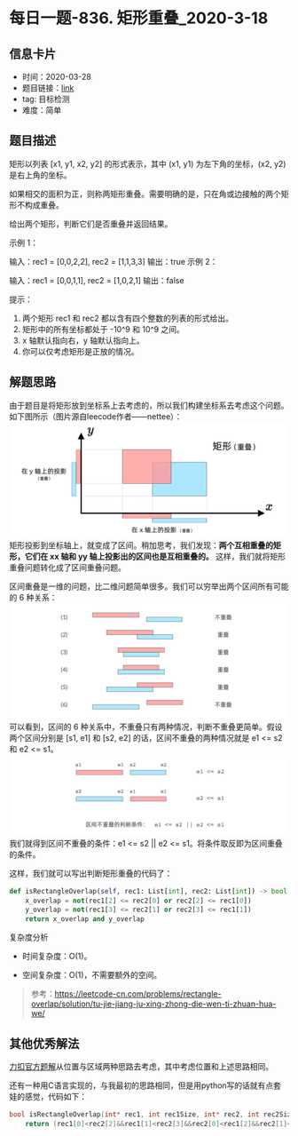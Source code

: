 # 每日一题-836. 矩形重叠_2020-3-18
## 信息卡片
- 时间：2020-03-28
- 题目链接：[link](https://leetcode-cn.com/problems/rectangle-overlap/)
- tag: 目标检测
- 难度：简单
## 题目描述
矩形以列表 [x1, y1, x2, y2] 的形式表示，其中 (x1, y1) 为左下角的坐标，(x2, y2) 是右上角的坐标。

如果相交的面积为正，则称两矩形重叠。需要明确的是，只在角或边接触的两个矩形不构成重叠。

给出两个矩形，判断它们是否重叠并返回结果。

 

示例 1：

输入：rec1 = [0,0,2,2], rec2 = [1,1,3,3]
输出：true
示例 2：

输入：rec1 = [0,0,1,1], rec2 = [1,0,2,1]
输出：false
 

提示：

1. 两个矩形 rec1 和 rec2 都以含有四个整数的列表的形式给出。
1. 矩形中的所有坐标都处于 -10^9 和 10^9 之间。
1. x 轴默认指向右，y 轴默认指向上。
1. 你可以仅考虑矩形是正放的情况。

## 解题思路
由于题目是将矩形放到坐标系上去考虑的，所以我们构建坐标系去考虑这个问题。如下图所示（图片源自leecode作者——nettee）：
![image](https://github.com/makeittrue/Leecode-learning-note/blob/master/2020.3/images/0318_01.jpg)
矩形投影到坐标轴上，就变成了区间。稍加思考，我们发现：**两个互相重叠的矩形，它们在 xx 轴和 yy 轴上投影出的区间也是互相重叠的。** 这样，我们就将矩形重叠问题转化成了区间重叠问题。

区间重叠是一维的问题，比二维问题简单很多。我们可以穷举出两个区间所有可能的 6 种关系：
![image](https://github.com/makeittrue/Leecode-learning-note/blob/master/2020.3/images/0318_02.jpg)
可以看到，区间的 6 种关系中，不重叠只有两种情况，判断不重叠更简单。假设两个区间分别是 [s1, e1] 和 [s2, e2] 的话，区间不重叠的两种情况就是 e1 <= s2 和 e2 <= s1。
![image](https://github.com/makeittrue/Leecode-learning-note/blob/master/2020.3/images/0318_03.jpg)
我们就得到区间不重叠的条件：e1 <= s2 || e2 <= s1。将条件取反即为区间重叠的条件。

这样，我们就可以写出判断矩形重叠的代码了：

```python
def isRectangleOverlap(self, rec1: List[int], rec2: List[int]) -> bool:
    x_overlap = not(rec1[2] <= rec2[0] or rec2[2] <= rec1[0])
    y_overlap = not(rec1[3] <= rec2[1] or rec2[3] <= rec1[1])
    return x_overlap and y_overlap
```
复杂度分析

- 时间复杂度：O(1)。

- 空间复杂度：O(1)，不需要额外的空间。

>参考：https://leetcode-cn.com/problems/rectangle-overlap/solution/tu-jie-jiang-ju-xing-zhong-die-wen-ti-zhuan-hua-we/

## 其他优秀解法
[力扣官方题解](https://leetcode-cn.com/problems/rectangle-overlap/solution/ju-xing-zhong-die-by-leetcode-solution/)从位置与区域两种思路去考虑，其中考虑位置和上述思路相同。

还有一种用C语言实现的，与我最初的思路相同，但是用python写的话就有点套娃的感觉，代码如下：

```C
bool isRectangleOverlap(int* rec1, int rec1Size, int* rec2, int rec2Size){
    return (rec1[0]<rec2[2]&&rec1[1]<rec2[3]&&rec2[0]<rec1[2]&&rec2[1]<rec1[3])? true:false;
```
